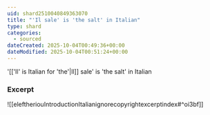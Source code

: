 ```yaml
---
uid: shard2510040849363070
title: "'Il sale' is 'the salt' in Italian"
type: shard
categories:
  - sourced
dateCreated: 2025-10-04T00:49:36+00:00
dateModified: 2025-10-04T00:51:24+00:00
---
```

'[['Il' is Italian for 'the'|Il]] sale' is 'the salt' in Italian
### Excerpt
![[eleftheriouIntroductionItalianignorecopyrightexcerptindex#^oi3bf]]

